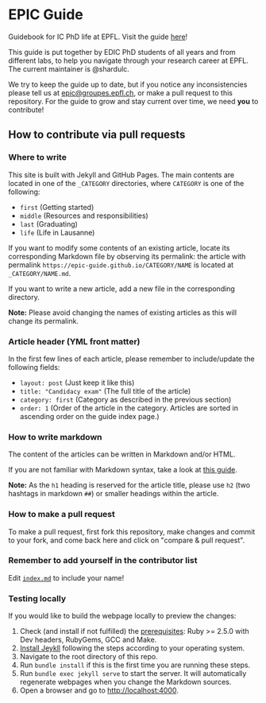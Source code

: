 # EPIC Guide
Guidebook for IC PhD life at EPFL. Visit the guide [here](https://epic-guide.github.io)!

This guide is put together by EDIC PhD students of all years and from different labs, to help you navigate through your research career at EPFL. The current maintainer is @shardulc.

We try to keep the guide up to date, but if you notice any inconsistencies please tell us at [epic@groupes.epfl.ch](mailto:epic@groupes.epfl.ch), or make a pull request to this repository. For the guide to grow and stay current over time, we need **you** to contribute!

## How to contribute via pull requests

### Where to write

This site is built with Jekyll and GitHub Pages.
The main contents are located in one of the `_CATEGORY` directories, where `CATEGORY` is one of the following:
- `first` (Getting started)
- `middle` (Resources and responsibilities)
- `last` (Graduating)
- `life` (Life in Lausanne)

If you want to modify some contents of an existing article, locate its corresponding Markdown file by observing its permalink:
the article with permalink `https://epic-guide.github.io/CATEGORY/NAME` is located at `_CATEGORY/NAME.md`.

If you want to write a new article, add a new file in the corresponding directory.

**Note:** Please avoid changing the names of existing articles as this will change its permalink.

### Article header (YML front matter)
In the first few lines of each article, please remember to include/update the following fields:
- `layout: post` (Just keep it like this)
- `title: "Candidacy exam"` (The full title of the article)
- `category: first` (Category as described in the previous section)
- `order: 1` (Order of the article in the category. Articles are sorted in ascending order on the guide index page.)

### How to write markdown
The content of the articles can be written in Markdown and/or HTML.

If you are not familiar with Markdown syntax, take a look at [this guide](https://www.markdownguide.org/basic-syntax/).

**Note:** As the `h1` heading is reserved for the article title, please use `h2` (two hashtags in markdown `##`) or smaller headings within the article.

### How to make a pull request
To make a pull request, first fork this repository, make changes and commit to your fork, and come back here and click on "compare & pull request".

### Remember to add yourself in the contributor list
Edit [`index.md`](https://github.com/EPIC-guide/epic-guide.github.io/blob/main/index.md) to include your name!

### Testing locally
If you would like to build the webpage locally to preview the changes:

1. Check (and install if not fulfilled) the [prerequisites](https://jekyllrb.com/docs/installation/#requirements): Ruby >= 2.5.0 with Dev headers, RubyGems, GCC and Make.
2. [Install Jeykll](https://jekyllrb.com/docs/installation/) following the steps according to your operating system.
3. Navigate to the root directory of this repo.
4. Run `bundle install` if this is the first time you are running these steps.
4. Run `bundle exec jekyll serve` to start the server. It will automatically regenerate webpages when you change the Markdown sources.
4. Open a browser and go to [http://localhost:4000](http://localhost:4000).
